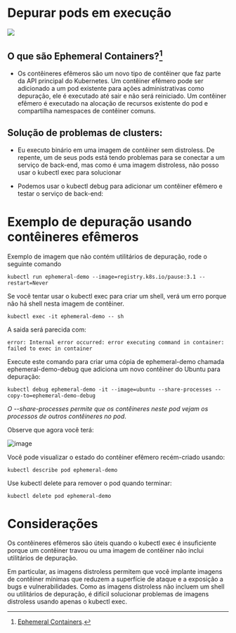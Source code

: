 # 

# Depurar pods em execução
<img src="http://img.shields.io/static/v1?label=STATUS&message=EM%20DESENVOLVIMENTO&color=GREEN&style=for-the-badge"/>
</p>

## O que são Ephemeral Containers?[^1]

* Os contêineres efêmeros são um novo tipo de contêiner que faz parte da API principal do Kubernetes.
Um contêiner efêmero pode ser adicionado a um pod existente para ações administrativas como depuração,
ele é executado até sair e não será reiniciado. Um contêiner efêmero é executado na alocação de recursos 
existente do pod e compartilha namespaces de contêiner comuns. 

## Solução de problemas de clusters:

* Eu executo binário em uma imagem de contêiner sem distroless. De repente, um de seus pods está tendo 
problemas para se conectar a um serviço de back-end, mas como é uma imagem distroless, não posso usar
o kubectl exec para solucionar 


 * Podemos usar o kubectl debug para adicionar um contêiner efêmero e testar o serviço de back-end:


# Exemplo de depuração usando contêineres efêmeros 

 Exemplo de imagem que não contém utilitários de depuração, rode o seguinte comando
 
```
kubectl run ephemeral-demo --image=registry.k8s.io/pause:3.1 --restart=Never
```
Se você tentar usar o kubectl exec para criar um shell, verá um erro porque não há shell nesta imagem de contêiner.

```
kubectl exec -it ephemeral-demo -- sh
```
 A saida será parecida com:
 

```error: Internal error occurred: error executing command in container: failed to exec in container```

Execute este comando para criar uma cópia de ephemeral-demo chamada ephemeral-demo-debug que adiciona um novo contêiner do Ubuntu para depuração:

``` 
kubectl debug ephemeral-demo -it --image=ubuntu --share-processes --copy-to=ephemeral-demo-debug
```
*O --share-processes permite que os contêineres neste pod vejam os processos de outros contêineres no pod*. 

Observe que agora você terá:

![image](https://user-images.githubusercontent.com/107519482/197559001-3b891154-2803-43e7-a40a-dd68dbe28726.png)

Você pode visualizar o estado do contêiner efêmero recém-criado usando:

```
kubectl describe pod ephemeral-demo
```
Use kubectl delete para remover o pod quando terminar:

```
kubectl delete pod ephemeral-demo
```

# Considerações 

Os contêineres efêmeros são úteis quando o kubectl exec é insuficiente porque um contêiner travou ou uma imagem de contêiner não inclui utilitários de depuração.

Em particular, as imagens distroless permitem que você implante imagens de contêiner mínimas que reduzem a superfície de ataque e a exposição a bugs e vulnerabilidades. Como as imagens distroless não incluem um shell ou utilitários de depuração, é difícil solucionar problemas de imagens distroless usando apenas o kubectl exec.

[^1]: [Ephemeral Containers](https://kubernetes.io/docs/concepts/workloads/pods/ephemeral-containers/).




